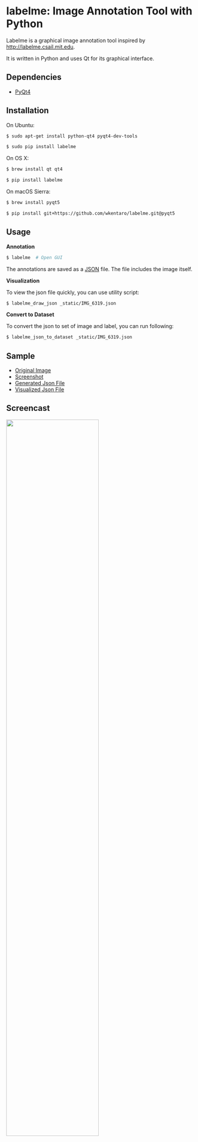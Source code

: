 labelme: Image Annotation Tool with Python
==========================================

Labelme is a graphical image annotation tool inspired by <http://labelme.csail.mit.edu>.

It is written in Python and uses Qt for its graphical interface.


Dependencies
------------

- [PyQt4](http://www.riverbankcomputing.co.uk/software/pyqt/intro)


Installation
------------

On Ubuntu:

```bash
$ sudo apt-get install python-qt4 pyqt4-dev-tools

$ sudo pip install labelme
```

On OS X:

```bash
$ brew install qt qt4

$ pip install labelme
```

On macOS Sierra:

```bash
$ brew install pyqt5

$ pip install git+https://github.com/wkentaro/labelme.git@pyqt5
```


Usage
-----

**Annotation**

```bash
$ labelme  # Open GUI
```

The annotations are saved as a [JSON](http://www.json.org/) file. The
file includes the image itself.

**Visualization**

To view the json file quickly, you can use utility script:

```bash
$ labelme_draw_json _static/IMG_6319.json
```

**Convert to Dataset**

To convert the json to set of image and label, you can run following:


```bash
$ labelme_json_to_dataset _static/IMG_6319.json
```


Sample
------

- [Original Image](https://github.com/wkentaro/labelme/blob/master/_static/IMG_6319.jpg)
- [Screenshot](https://github.com/wkentaro/labelme/blob/master/_static/IMG_6319_screenshot.png)
- [Generated Json File](https://github.com/wkentaro/labelme/blob/master/_static/IMG_6319.json)
- [Visualized Json File](https://github.com/wkentaro/labelme/blob/master/_static/IMG_6319_draw_json.png)


Screencast
----------

<img src="https://github.com/wkentaro/labelme/raw/master/_static/screencast.gif" width="70%"/>

